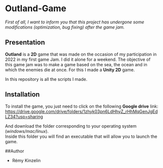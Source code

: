 # Outland-Game

*First of all, I want to inform you that this project has undergone some modifications (optimization, bug fixing) after the game jam.*

## Presentation

**Outland** is a **2D** game that was made on the occasion of my participation in 2022 in my first game Jam. I did it alone for a weekend. The objective of this game jam was to make a game based on the sea, the ocean and in which the enemies die at once. For this I made a **Unity 2D** game.

In this repository is all the scripts I made.

## Installation

To install the game, you just need to click on the following **Google drive** link:
https://drive.google.com/drive/folders/1zhyk03pn6LdHhyZ_rHhMqGenJgEdLZ34?usp=sharing

And download the folder corresponding to your operating system (*windows/mac/linux*).
<br>
Inside this folder you will find an executable that will allow you to launch the game.

##Author
* Rémy Kinzelin
